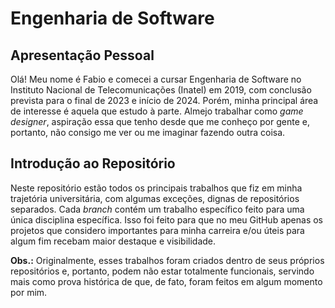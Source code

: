 # Engenharia de Software

## Apresentação Pessoal

Olá! Meu nome é Fabio e comecei a cursar Engenharia de Software no Instituto Nacional de Telecomunicações (Inatel) em 2019, com conclusão prevista para o final de 2023 e início de 2024. Porém, minha principal área de interesse é aquela que estudo à parte. Almejo trabalhar como _game designer_, aspiração essa que tenho desde que me conheço por gente e, portanto, não consigo me ver ou me imaginar fazendo outra coisa.

## Introdução ao Repositório

Neste repositório estão todos os principais trabalhos que fiz em minha trajetória universitária, com algumas exceções, dignas de repositórios separados. Cada _branch_ contém um trabalho específico feito para uma única disciplina específica. Isso foi feito para que no meu GitHub apenas os projetos que considero importantes para minha carreira e/ou úteis para algum fim recebam maior destaque e visibilidade.

**Obs.:** Originalmente, esses trabalhos foram criados dentro de seus próprios repositórios e, portanto, podem não estar totalmente funcionais, servindo mais como prova histórica de que, de fato, foram feitos em algum momento por mim.
